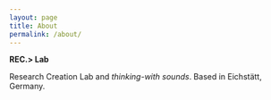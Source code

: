 ```yaml
---
layout: page
title: About
permalink: /about/
---
```


**REC.> Lab** 

Research Creation Lab and *thinking-with sounds*. Based in Eichstätt, Germany.
